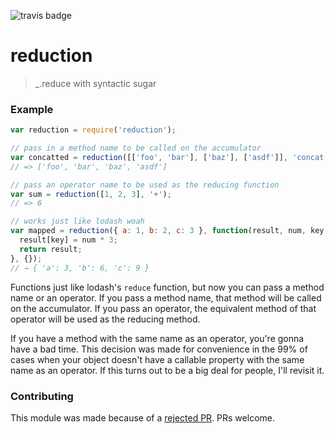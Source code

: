 ![travis badge](https://travis-ci.org/NickHeiner/reduction.svg?branch=master)

reduction
=========

> _.reduce with syntactic sugar

### Example

````js
var reduction = require('reduction');

// pass in a method name to be called on the accumulator
var concatted = reduction([['foo', 'bar'], ['baz'], ['asdf']], 'concat');
// => ['foo', 'bar', 'baz', 'asdf']

// pass an operator name to be used as the reducing function
var sum = reduction([1, 2, 3], '+');
// => 6

// works just like lodash woah
var mapped = reduction({ a: 1, b: 2, c: 3 }, function(result, num, key) {
  result[key] = num * 3;
  return result;
}, {});
// → { 'a': 3, 'b': 6, 'c': 9 }
````


Functions just like lodash's `reduce` function, but now you can pass a method name or an operator.
If you pass a method name, that method will be called on the accumulator. If you pass an operator,
the equivalent method of that operator will be used as the reducing method.

If you have a method with the same name as an operator, you're gonna have a bad time. This decision
was made for convenience in the 99% of cases when your object doesn't have a callable property with the same
name as an operator. If this turns out to be a big deal for people, I'll revisit it.

### Contributing
This module was made because of a [rejected PR](https://github.com/lodash/lodash/pull/388). PRs welcome.
